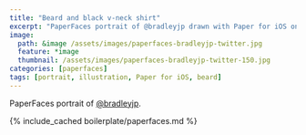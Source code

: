 ```yaml
---
title: "Beard and black v-neck shirt"
excerpt: "PaperFaces portrait of @bradleyjp drawn with Paper for iOS on an iPad."
image: 
  path: &image /assets/images/paperfaces-bradleyjp-twitter.jpg 
  feature: *image
  thumbnail: /assets/images/paperfaces-bradleyjp-twitter-150.jpg
categories: [paperfaces]
tags: [portrait, illustration, Paper for iOS, beard]
---
```


PaperFaces portrait of [@bradleyjp](https://twitter.com/bradleyjp).

{% include_cached boilerplate/paperfaces.md %}
